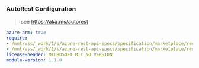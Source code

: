 ### AutoRest Configuration

> see https://aka.ms/autorest

``` yaml
azure-arm: true
require:
- /mnt/vss/_work/1/s/azure-rest-api-specs/specification/marketplace/resource-manager/readme.md
- /mnt/vss/_work/1/s/azure-rest-api-specs/specification/marketplace/resource-manager/readme.go.md
license-header: MICROSOFT_MIT_NO_VERSION
module-version: 1.1.0

```